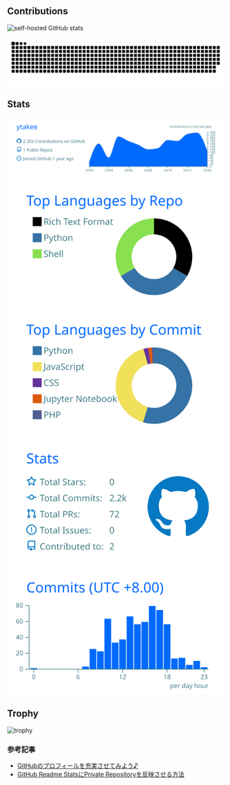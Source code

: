 

<p align="left" style="display:none;">
  <a href="https://github.com/ytakee">
    <img height="20" src="https://komarev.com/ghpvc/?username=ytakee" />
  </a>
  <a href="https://github.com/ytakee">
    <img height="20" src="https://img.shields.io/github/followers/ytakee?label=follow&logo=github&style=flat" />
  </a>
</p>

## Contributions

![self-hosted GitHub stats](https://github-readme-stats-hq169ljs3-ytakees-projects.vercel.app/api?username=ytakee&count_private=true)

![darksnake](https://raw.githubusercontent.com/ytakee/ytakee/output/contribution-snake/github-contribution-grid-snake-dark.svg)

## Stats

[![](https://raw.githubusercontent.com/ytakee/ytakee/output/profile-summary-card-output/transparent/0-profile-details.svg)](https://github.com/vn7n24fzkq/github-profile-summary-cards)
[![](https://raw.githubusercontent.com/ytakee/ytakee/output/profile-summary-card-output/transparent/1-repos-per-language.svg)](https://github.com/vn7n24fzkq/github-profile-summary-cards) [![](https://raw.githubusercontent.com/ytakee/ytakee/output/profile-summary-card-output/transparent/2-most-commit-language.svg)](https://github.com/vn7n24fzkq/github-profile-summary-cards)
[![](https://raw.githubusercontent.com/ytakee/ytakee/output/profile-summary-card-output/transparent/3-stats.svg)](https://github.com/vn7n24fzkq/github-profile-summary-cards) [![](https://raw.githubusercontent.com/ytakee/ytakee/output/profile-summary-card-output/transparent/4-productive-time.svg)](https://github.com/vn7n24fzkq/github-profile-summary-cards)



## Trophy
![trophy](https://github-profile-trophy.vercel.app/?username=ytakee&theme=gruvbox)

### 参考記事

- [GitHubのプロフィールを充実させてみよう♪](https://qiita.com/Keichan_15/items/7d0595369d6b6e321ede)
- [GitHub Readme StatsにPrivate Repositoryを反映させる方法](https://zenn.dev/pageo/articles/a9acf452a84003)
